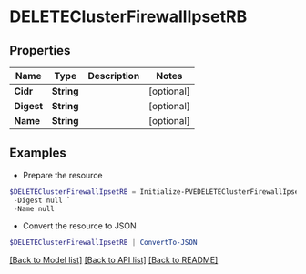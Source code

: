 # DELETEClusterFirewallIpsetRB
## Properties

Name | Type | Description | Notes
------------ | ------------- | ------------- | -------------
**Cidr** | **String** |  | [optional] 
**Digest** | **String** |  | [optional] 
**Name** | **String** |  | [optional] 

## Examples

- Prepare the resource
```powershell
$DELETEClusterFirewallIpsetRB = Initialize-PVEDELETEClusterFirewallIpsetRB  -Cidr null `
 -Digest null `
 -Name null
```

- Convert the resource to JSON
```powershell
$DELETEClusterFirewallIpsetRB | ConvertTo-JSON
```

[[Back to Model list]](../README.md#documentation-for-models) [[Back to API list]](../README.md#documentation-for-api-endpoints) [[Back to README]](../README.md)

